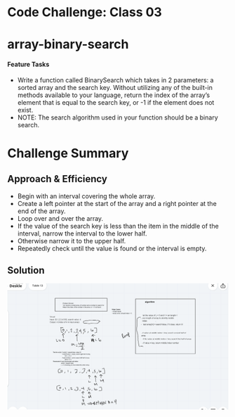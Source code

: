 # Code Challenge: Class 03

# array-binary-search
 #### Feature Tasks
- Write a function called BinarySearch which takes in 2 parameters: a sorted array and the search key. Without utilizing any of the built-in methods available to your language, return the index of the array’s element that is equal to the search key, or -1 if the element does not exist.
- NOTE: The search algorithm used in your function should be a binary search.

# Challenge Summary
<!-- Short summary or background information -->

## Approach & Efficiency
- Begin with an interval covering the whole array.
- Create a left pointer at the start of the array and a right pointer at the end of the array.
- Loop over and over the array.
- If the value of the search key is less than the item in the middle of the interval, narrow the interval to the lower half.
- Otherwise narrow it to the upper half.
- Repeatedly check until the value is found or the interval is empty.

## Solution
<!-- Embedded whiteboard image -->
![WhiteBoard](../assets/binarySearch.png)

